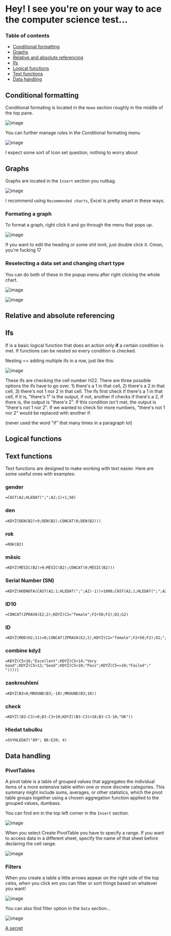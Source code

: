 # Hey! I see you're on your way to ace the computer science test...

### Table of contents 

+ <a href="https://scraptechguy.github.io/#conditional-formatting">Conditional formatting</a>
+ <a href="https://scraptechguy.github.io/#graphs">Graphs</a>
+ <a href="https://scraptechguy.github.io/#relative-and-absolute-referencing">Relative and absolute referencing</a>
+ <a href="https://scraptechguy.github.io/#ifs">Ifs</a>
+ <a href="https://scraptechguy.github.io/#logical-functions">Logical functions</a>
+ <a href="https://scraptechguy.github.io/#text-functions">Text functions</a>
+ <a href="https://scraptechguy.github.io/#data-handling">Data handling</a>

## Conditional formatting

Conditional formating is located in the `Home` section roughly in the middle of the top pane.

![image](https://user-images.githubusercontent.com/75474651/149218125-7ac9d9ba-4826-46f2-915c-707df91d1e9e.png)

You can further manage rules in the Conditional formating menu

![image](https://user-images.githubusercontent.com/75474651/149218374-c43596ed-edb3-4cf4-9a2b-5fd8edd69ade.png)

I expect some sort of Icon set question, nothing to worry about

## Graphs

Graphs are located in the `Insert` section you nutbag. 

![image](https://user-images.githubusercontent.com/75474651/149218604-28a3801a-02d1-4b43-ae53-e2b46eeb7f7a.png)

I recommend using `Recommended charts`, Excel is pretty smart in these ways.

### Formating a graph

To format a graph, right click it and go through the menu that pops up. 

![image](https://user-images.githubusercontent.com/75474651/149219051-7aa0d2a4-7504-473d-98a7-26e574694efa.png)

If you want to edit the heading or some shit innit, just double click it. Cmon, you're fucking 17

### Reselecting a data set and changing chart type 

You can do both of these in the popup menu after right clicking the whole chart. 

![image](https://user-images.githubusercontent.com/75474651/149219588-ae991f4e-0e27-4e41-b506-3b962b8008b9.png)

![image](https://user-images.githubusercontent.com/75474651/149219526-f254c5db-7c36-46b5-8bd1-a075fd1dd069.png)


## Relative and absolute referencing

## Ifs

If is a basic logical function that does an action only <b>if</b> a certain condition is met. If functions can be nested so every condition is checked. 

Nesting == adding multiple ifs in a row, just like this: 

![image](https://user-images.githubusercontent.com/75474651/149221696-248ba76c-f52f-4558-a177-5db968060837.png)

These ifs are checking the cell number H22. There are three possible options the ifs have to go over. 1) there's a 1 in that cell, 2) there's a 2 in that cell, 
3) there's not 1 nor 2 in that cell. The ifs first check if there's a 1 in that cell, if it is, "there's 1" is the output, if not, another if checks if there's a 2, if there is, the output is "there's 2". If this condition isn't met, the output is "there's not 1 nor 2". If we wanted to check for more numbers, "there's not 1 nor 2" would be replaced with another if. 

(never used the word "if" that many times in a paragraph lol)

## Logical functions 

## Text functions

Text functions are designed to make working with text easier. Here are some useful ones with examples: 

### gender

```
=ČÁST(A2;HLEDAT(";";A2;1)+1;50)
```

### den

```
=KDYŽ(DEN(B2)>9;DEN(B2);CONCAT(0;DEN(B2)))
```

### rok

```
=ROK(B2)
```

### měsíc

```
=KDYŽ(MĚSÍC(B2)>9;MĚSÍC(B2);CONCAT(0;MĚSÍC(B2)))
```

### Serial Number (SN)

```
=KDYŽ(HODNOTA(ČÁST(A2;1;HLEDAT(";";A2)-1))>1000;ČÁST(A2;1;HLEDAT(";";A2)-1);CONCAT("0";ČÁST(A2;1;HLEDAT(";";A2)-1)))
```

### ID10

```
=CONCAT(ZPRAVA(E2;2);KDYŽ(C2="female";F2+50;F2);D2;G2)
```

### ID

```
=KDYŽ(MOD(H2;11)=0;CONCAT(ZPRAVA(E2;2);KDYŽ(C2="female";F2+50;F2);D2;"/";G2);"Invalid")
```

### combine když

```
=KDYŽ(C5>16;"Excellent";KDYŽ(C5>14;"Very Good";KDYŽ(C5>12;"Good";KDYŽ(C5>10;"Pass";KDYŽ(C5<=10;"Failed";" ")))))
```

### zaokrouhlení

```
=KDYŽ(B3<0;MROUND(B3;-10);MROUND(B3;10))
```

### check

```
=KDYŽ((B3-C3)<0;B3-C3+10;KDYŽ((B3-C3)>10;B3-C3-10;"OK"))
```

### Hledat tabulku 

```
=SVYHLEDAT("89"; B6:E20; 4)
```

## Data handling 

### PivotTables

A pivot table is a table of grouped values that aggregates the individual items of a more extensive table within one or more discrete categories. This summary might include sums, averages, or other statistics, which the pivot table groups together using a chosen aggregation function applied to the grouped values, dumbass.

You can find em in the top left corner in the `Insert` section. 

![image](https://user-images.githubusercontent.com/75474651/149223224-8fcb36a0-b82a-4c14-b71f-956f51583e88.png)

When you select Create PivotTable you have to specify a range. If you want to access data in a different sheet, specify the name of that sheet before declaring the cell range.

![image](https://user-images.githubusercontent.com/75474651/149223181-166d7d63-2ceb-4b2f-acfc-2147c1ae39ad.png)

### Filters

When you create a table a little arrows appear on the right side of the top celss, when you click em you can filter or sort things based on whatever you want! 

![image](https://user-images.githubusercontent.com/75474651/149223967-ede3100b-4e36-4442-9bf1-96ed995f7f5a.png)

You can also find filter option in the `Data` section... 

![image](https://user-images.githubusercontent.com/75474651/149224066-4599baf7-529f-450a-b29b-d30c3cb8ccf6.png)

<a href="https://user-images.githubusercontent.com/75474651/149225091-ca3146fa-144c-4a2f-8d3a-d926ca8df5a9.mov">A secret</a>
